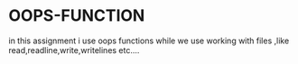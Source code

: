 # OOPS-FUNCTION
in this assignment i use oops functions  while we use working with files ,like read,readline,write,writelines etc....
